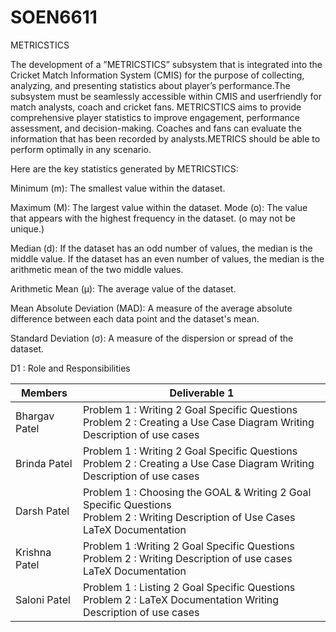 # SOEN6611
METRICSTICS 

The development of a ”METRICSTICS” subsystem that is integrated into the Cricket Match
Information System (CMIS) for the purpose of collecting, analyzing, and presenting statistics
about player’s performance.The subsystem must be seamlessly accessible within CMIS and userfriendly
for match analysts, coach and cricket fans. METRICSTICS aims to provide comprehensive
player statistics to improve engagement, performance assessment, and decision-making. Coaches
and fans can evaluate the information that has been recorded by analysts.METRICS should be
able to perform optimally in any scenario.


Here are the key statistics generated by METRICSTICS:

Minimum (m): The smallest value within the dataset. 

Maximum (M): The largest value within the dataset. 
Mode (o): The value that appears with the highest frequency in the dataset. (o may not be unique.)

Median (d): If the dataset has an odd number of values, the median is the middle value. If the dataset has an even number of values, the median is the arithmetic mean of the two middle values.

Arithmetic Mean (μ): The average value of the dataset.

Mean Absolute Deviation (MAD): A measure of the average absolute difference between each data point and the dataset's mean.

Standard Deviation (σ): A measure of the dispersion or spread of the dataset.


D1 : Role and Responsibilities

| Members | Deliverable 1 |
| ------------- | ------------- |
| Bhargav Patel  | Problem 1 : Writing 2 Goal Specific Questions <br />Problem 2 : Creating a Use Case Diagram Writing Description of use cases  |
| Brinda Patel  | Problem 1 : Writing 2 Goal Specific Questions <br />Problem 2 : Creating a Use Case Diagram Writing Description of use cases  |
| Darsh Patel  | Problem 1 : Choosing the GOAL & Writing 2 Goal Specific Questions <br />Problem 2 : Writing Description of Use Cases LaTeX Documentation  |
| Krishna Patel  | Problem 1 :Writing 2 Goal Specific Questions <br />Problem 2 : Writing Description of use cases LaTeX Documentation  |
| Saloni Patel   | Problem 1 : Listing 2 Goal Specific Questions <br />Problem 2 : LaTeX Documentation Writing Description of use cases  |
